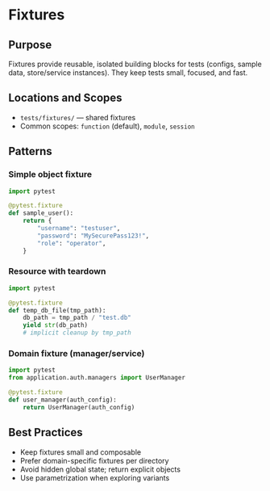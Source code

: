 # Fixtures

## Purpose

Fixtures provide reusable, isolated building blocks for tests (configs, sample data, store/service instances). They keep tests small, focused, and fast.

## Locations and Scopes

- `tests/fixtures/` — shared fixtures
- Common scopes: `function` (default), `module`, `session`

## Patterns

### Simple object fixture

```python
import pytest

@pytest.fixture
def sample_user():
    return {
        "username": "testuser",
        "password": "MySecurePass123!",
        "role": "operator",
    }
```

### Resource with teardown

```python
import pytest

@pytest.fixture
def temp_db_file(tmp_path):
    db_path = tmp_path / "test.db"
    yield str(db_path)
    # implicit cleanup by tmp_path
```

### Domain fixture (manager/service)

```python
import pytest
from application.auth.managers import UserManager

@pytest.fixture
def user_manager(auth_config):
    return UserManager(auth_config)
```

## Best Practices

- Keep fixtures small and composable
- Prefer domain-specific fixtures per directory
- Avoid hidden global state; return explicit objects
- Use parametrization when exploring variants